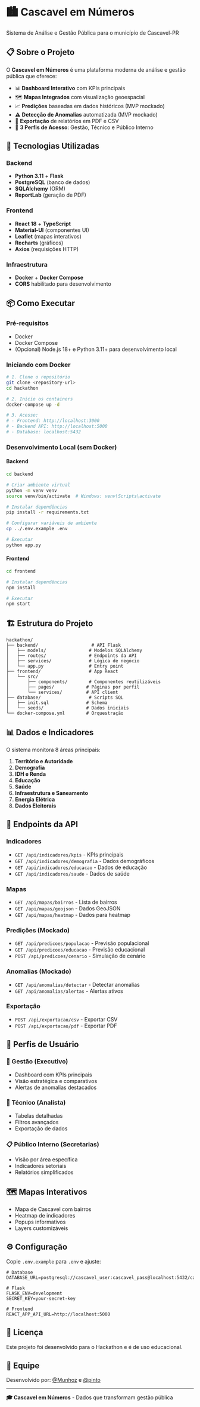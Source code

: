 # 🏙️ Cascavel em Números

Sistema de Análise e Gestão Pública para o município de Cascavel-PR

## 📋 Sobre o Projeto

O **Cascavel em Números** é uma plataforma moderna de análise e gestão pública que oferece:

- 📊 **Dashboard Interativo** com KPIs principais
- 🗺️ **Mapas Integrados** com visualização geoespacial
- 📈 **Predições** baseadas em dados históricos (MVP mockado)
- ⚠️ **Detecção de Anomalias** automatizada (MVP mockado)
- 📄 **Exportação** de relatórios em PDF e CSV
- 👥 **3 Perfis de Acesso**: Gestão, Técnico e Público Interno

## 🚀 Tecnologias Utilizadas

### Backend
- **Python 3.11** + **Flask**
- **PostgreSQL** (banco de dados)
- **SQLAlchemy** (ORM)
- **ReportLab** (geração de PDF)

### Frontend
- **React 18** + **TypeScript**
- **Material-UI** (componentes UI)
- **Leaflet** (mapas interativos)
- **Recharts** (gráficos)
- **Axios** (requisições HTTP)

### Infraestrutura
- **Docker** + **Docker Compose**
- **CORS** habilitado para desenvolvimento

## 📦 Como Executar

### Pré-requisitos
- Docker
- Docker Compose
- (Opcional) Node.js 18+ e Python 3.11+ para desenvolvimento local

### Iniciando com Docker

```bash
# 1. Clone o repositório
git clone <repository-url>
cd hackathon

# 2. Inicie os containers
docker-compose up -d

# 3. Acesse:
# - Frontend: http://localhost:3000
# - Backend API: http://localhost:5000
# - Database: localhost:5432
```

### Desenvolvimento Local (sem Docker)

#### Backend

```bash
cd backend

# Criar ambiente virtual
python -m venv venv
source venv/bin/activate  # Windows: venv\Scripts\activate

# Instalar dependências
pip install -r requirements.txt

# Configurar variáveis de ambiente
cp ../.env.example .env

# Executar
python app.py
```

#### Frontend

```bash
cd frontend

# Instalar dependências
npm install

# Executar
npm start
```

## 🏗️ Estrutura do Projeto

```
hackathon/
├── backend/                    # API Flask
│   ├── models/                # Modelos SQLAlchemy
│   ├── routes/                # Endpoints da API
│   ├── services/              # Lógica de negócio
│   └── app.py                 # Entry point
├── frontend/                  # App React
│   └── src/
│       ├── components/        # Componentes reutilizáveis
│       ├── pages/            # Páginas por perfil
│       └── services/         # API client
├── database/                  # Scripts SQL
│   ├── init.sql              # Schema
│   └── seeds/                # Dados iniciais
└── docker-compose.yml        # Orquestração
```

## 📊 Dados e Indicadores

O sistema monitora 8 áreas principais:

1. **Território e Autoridade**
2. **Demografia**
3. **IDH e Renda**
4. **Educação**
5. **Saúde**
6. **Infraestrutura e Saneamento**
7. **Energia Elétrica**
8. **Dados Eleitorais**

## 🔌 Endpoints da API

### Indicadores
- `GET /api/indicadores/kpis` - KPIs principais
- `GET /api/indicadores/demografia` - Dados demográficos
- `GET /api/indicadores/educacao` - Dados de educação
- `GET /api/indicadores/saude` - Dados de saúde

### Mapas
- `GET /api/mapas/bairros` - Lista de bairros
- `GET /api/mapas/geojson` - Dados GeoJSON
- `GET /api/mapas/heatmap` - Dados para heatmap

### Predições (Mockado)
- `GET /api/predicoes/populacao` - Previsão populacional
- `GET /api/predicoes/educacao` - Previsão educacional
- `POST /api/predicoes/cenario` - Simulação de cenário

### Anomalias (Mockado)
- `GET /api/anomalias/detectar` - Detectar anomalias
- `GET /api/anomalias/alertas` - Alertas ativos

### Exportação
- `POST /api/exportacao/csv` - Exportar CSV
- `POST /api/exportacao/pdf` - Exportar PDF

## 🎯 Perfis de Usuário

### 👔 Gestão (Executivo)
- Dashboard com KPIs principais
- Visão estratégica e comparativos
- Alertas de anomalias destacados

### 🔧 Técnico (Analista)
- Tabelas detalhadas
- Filtros avançados
- Exportação de dados

### 📋 Público Interno (Secretarias)
- Visão por área específica
- Indicadores setoriais
- Relatórios simplificados

## 🗺️ Mapas Interativos

- Mapa de Cascavel com bairros
- Heatmap de indicadores
- Popups informativos
- Layers customizáveis

## ⚙️ Configuração

Copie `.env.example` para `.env` e ajuste:

```env
# Database
DATABASE_URL=postgresql://cascavel_user:cascavel_pass@localhost:5432/cascavel_db

# Flask
FLASK_ENV=development
SECRET_KEY=your-secret-key

# Frontend
REACT_APP_API_URL=http://localhost:5000
```

## 📝 Licença

Este projeto foi desenvolvido para o Hackathon e é de uso educacional.

## 👥 Equipe

Desenvolvido por: [@Munhoz](https://github.com/munhoz) e [@pinto](https://github.com/pinto)

---

**🎓 Cascavel em Números** - Dados que transformam gestão pública



